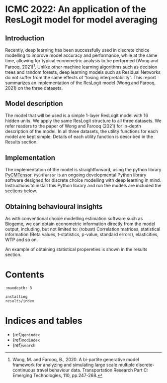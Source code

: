 # ICMC 2022: An application of the ResLogit model for model averaging

## Introduction
Recently, deep learning has been successfully used in discrete choice modelling to 
improve model accuracy and performance, while at the same time, allowing for typical 
econometric analysis to be performed (Wong and Farooq, 2021)[^wongResLogit]. Unlike 
other machine learning algorithms such as decision trees and random forests, deep 
learning models such as Residual Networks do not suffer from the same effects of 
“losing interpretability”. This report summarizes an implementation of the ResLogit 
model (Wong and Farooq, 2021) on the three datasets.

## Model description
The model that will be used is a simple 1-layer ResLogit model with 16 hidden units. We 
apply the same ResLogit structure to all three datasets. We refer readers to the paper 
of Wong and Farooq (2021) for in-depth description of the model. In all three datasets, 
the utility functions for each model are kept simple. Details of each utility function 
is described in the Results section.

## Implementation
The implementation of the model is straightforward, using the python library 
[PyCMTensor](https://github.com/mwong009/pycmtensor). `PyCMTensor` is an ongoing 
developmental Python library software designed for discrete choice modelling with 
deep learning in mind. Instructions to install this Python library and run the models 
are included the sections below.

## Obtaining behavioural insights
As with conventional choice modelling estimation software such as Biogeme, we can 
obtain econometric information directly from the model output, including, but not 
limited to: (robust) Correlation matrices, statistical information (Beta values, 
t-statistics, p-value, standard errors), elasticities, WTP and so on.

An example of obtaining statistical propereties is shown in the results section.

[^wongResLogit]: Wong, M. and Farooq, B., 2020. A bi-partite generative model framework for analyzing and simulating large scale multiple discrete-continuous travel behaviour data. Transportation Research Part C: Emerging Technologies, 110, pp.247-268.

# Contents

```{toctree}
:maxdepth: 3

installing
results/index

```


# Indices and tables

- {ref}`genindex`
- {ref}`modindex`
- {ref}`search`